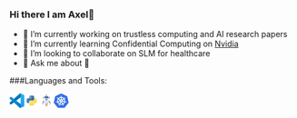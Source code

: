 ### Hi there I am Axel👋

- 🔭 I’m currently working on trustless computing and AI research papers
- 🌱 I’m currently learning Confidential Computing on [Nvidia](https://docs.nvidia.com/confidential-computing/index.html)
- 👯 I’m looking to collaborate on SLM for healthcare
- 💬 Ask me about 📸

###Languages and Tools:

<img align="left" alt="Visual Studio Code" width="26px" src="https://raw.githubusercontent.com/github/explore/master/topics/visual-studio-code/visual-studio-code.png" />
<img align="left" alt="Python" width="26px" src="https://raw.githubusercontent.com/github/explore/master/topics/python/python.png" />
<img align="left" alt="AI" width="26px" src="https://raw.githubusercontent.com/github/explore/master/topics/ai/ai.png" />
<img align="left" alt="Kubernetes" width="26px" src="https://raw.githubusercontent.com/github/explore/master/topics/kubernetes/kubernetes.png" />
